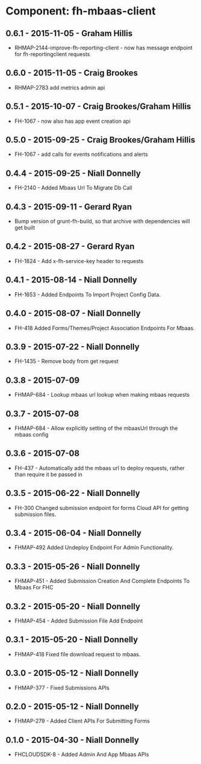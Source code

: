 # Component: fh-mbaas-client

## 0.6.1 - 2015-11-05 - Graham Hillis
* RHMAP-2144-improve-fh-reporting-client - now has message endpoint for fh-reportingclient requests

## 0.6.0 - 2015-11-05 - Craig Brookes

* RHMAP-2783 add metrics admin api

## 0.5.1 - 2015-10-07 - Craig Brookes/Graham Hillis
* FH-1067 - now also has app event creation api

## 0.5.0 - 2015-09-25 - Craig Brookes/Graham Hillis

* FH-1067 - add calls for events notifications and alerts

## 0.4.4 - 2015-09-25 - Niall Donnelly

* FH-2140 - Added Mbaas Url To Migrate Db Call

## 0.4.3 - 2015-09-11 - Gerard Ryan
* Bump version of grunt-fh-build, so that archive with dependencies will get built

## 0.4.2 - 2015-08-27 - Gerard Ryan
* FH-1824 - Add x-fh-service-key header to requests

## 0.4.1 - 2015-08-14 - Niall Donnelly

* FH-1653 - Added Endpoints To Import Project Config Data.

## 0.4.0 - 2015-08-07 - Niall Donnelly

* FH-418 Added Forms/Themes/Project Association Endpoints For Mbaas.

## 0.3.9 - 2015-07-22 - Niall Donnelly

* FH-1435 - Remove body from get request

## 0.3.8 - 2015-07-09

* FHMAP-684 - Lookup mbaas url lookup when making mbaas requests

## 0.3.7 - 2015-07-08

* FHMAP-684 - Allow explicitly setting of the mbaasUrl through the mbaas config

## 0.3.6 - 2015-07-08

* FH-437 - Automatically add the mbaas url to deploy requests, rather than require it be passed in

## 0.3.5 - 2015-06-22 - Niall Donnelly

* FH-300 Changed submission endpoint for forms Cloud API for getting submission files.

## 0.3.4 - 2015-06-04 - Niall Donnelly

* FHMAP-492 Added Undeploy Endpoint For Admin Functionality.

## 0.3.3 - 2015-05-26 - Niall Donnelly

* FHMAP-451 - Added Submission Creation And Complete Endpoints To Mbaas For FHC

## 0.3.2 - 2015-05-20 - Niall Donnelly

* FHMAP-454 - Added Submission File Add Endpoint

## 0.3.1 - 2015-05-20 - Niall Donnelly

* FHMAP-418 Fixed file download request to mbaas.

## 0.3.0 - 2015-05-12 - Niall Donnelly

* FHMAP-377 - Fixed Submissions APIs

## 0.2.0 - 2015-05-12 - Niall Donnelly

* FHMAP-279 - Added Client APIs For Submitting Forms

## 0.1.0 - 2015-04-30 - Niall Donnelly

* FHCLOUDSDK-8 - Added Admin And App Mbaas APIs
